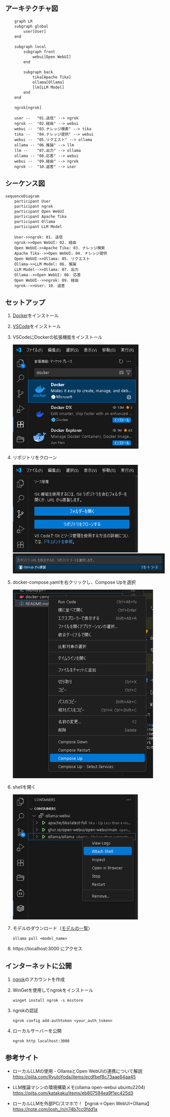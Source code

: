 
## アーキテクチャ図

```mermaid
    graph LR
    subgraph global
        user[User]
    end

    subgraph local
        subgraph front
            webui[Open WebUI]
        end

        subgraph back
            tika[Apache Tika]
            ollama[Ollama]
            llm[LLM Model]
        end
    end

    ngrok[ngrok]

    user --   "01.送信" --> ngrok
    ngrok --  "02.経由" --> webui
    webui --  "03.ナレッジ検索" --> tika
    tika --   "04.ナレッジ提供" --> webui
    webui --  "05.リクエスト" --> ollama
    ollama -- "06.推論" --> llm
    llm --    "07.出力" --> ollama
    ollama -- "08.応答" --> webui
    webui --  "09.経由" --> ngrok
    ngrok --  "10.返答" --> user
```

## シーケンス図

```mermaid
sequenceDiagram
    participant User
    participant ngrok
    participant Open WebUI
    participant Apache Tika
    participant Ollama
    participant LLM Model

    User->>ngrok: 01. 送信
    ngrok->>Open WebUI: 02. 経由
    Open WebUI->>Apache Tika: 03. ナレッジ検索
    Apache Tika-->>Open WebUI: 04. ナレッジ提供
    Open WebUI->>Ollama: 05. リクエスト
    Ollama->>LLM Model: 06. 推論
    LLM Model-->>Ollama: 07. 出力
    Ollama-->>Open WebUI: 08. 応答
    Open WebUI-->>ngrok: 09. 経由
    ngrok-->>User: 10. 返答
```

## セットアップ

1. [Docker](https://www.docker.com/ja-jp/products/docker-desktop/)をインストール

1. [VSCode](https://code.visualstudio.com/)をインストール

1. VSCodeにDockerの拡張機能をインストール

    ![Image](images/vscode_docker.png)

1. リポジトリをクローン

    ![Image](images/vscode_clone.png)
    ![Image](images/vscode_repository.png)

1. docker-compose.yamlを右クリックし、Compose Upを選択

    ![Image](images/compose_up.png)

1. shellを開く

    ![Image](images/attach_shell.png)

1. モデルのダウンロード（[モデルの一覧](https://ollama.com/library)）
    ```
    ollama pull <model_name>
    ```

1. https://localhost:3000 にアクセス

## インターネットに公開

1. [ngrok](https://ngrok.com/)のアカウントを作成

1. WinGetを使用してngrokをインストール
    ```
    winget install ngrok -s msstore
    ```

1. ngrokの認証
    ```
    ngrok config add-authtoken <your_auth_token>
    ```

1. ローカルサーバーを公開
    ```
    ngrok http localhost:3000
    ```

## 参考サイト

- ローカルLLMの使用 - OllamaとOpen WebUIの連携について解説  
https://qiita.com/RyutoYoda/items/ecdfbef8c73aae64aa45

- LLM推論マシンの環境構築メモ(ollama open-webui ubuntu2204)
https://qiita.com/katakaku/items/eb807594ea9f1ec425d3

- ローカルLLMを外部PC/スマホで！【ngrok＋Open WebUI+Ollama】
https://note.com/josh_/n/n74b7cc0fdd1a
